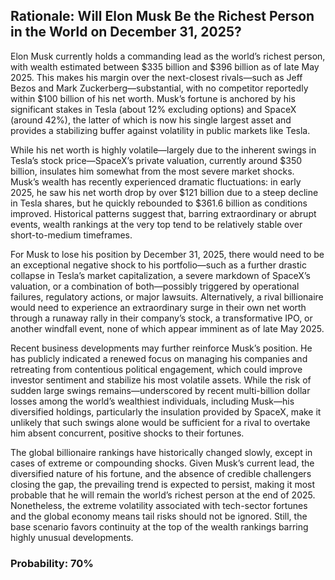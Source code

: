 ## Rationale: Will Elon Musk Be the Richest Person in the World on December 31, 2025?

Elon Musk currently holds a commanding lead as the world’s richest person, with wealth estimated between $335 billion and $396 billion as of late May 2025. This makes his margin over the next-closest rivals—such as Jeff Bezos and Mark Zuckerberg—substantial, with no competitor reportedly within $100 billion of his net worth. Musk’s fortune is anchored by his significant stakes in Tesla (about 12% excluding options) and SpaceX (around 42%), the latter of which is now his single largest asset and provides a stabilizing buffer against volatility in public markets like Tesla.

While his net worth is highly volatile—largely due to the inherent swings in Tesla’s stock price—SpaceX’s private valuation, currently around $350 billion, insulates him somewhat from the most severe market shocks. Musk’s wealth has recently experienced dramatic fluctuations: in early 2025, he saw his net worth drop by over $121 billion due to a steep decline in Tesla shares, but he quickly rebounded to $361.6 billion as conditions improved. Historical patterns suggest that, barring extraordinary or abrupt events, wealth rankings at the very top tend to be relatively stable over short-to-medium timeframes.

For Musk to lose his position by December 31, 2025, there would need to be an exceptional negative shock to his portfolio—such as a further drastic collapse in Tesla’s market capitalization, a severe markdown of SpaceX’s valuation, or a combination of both—possibly triggered by operational failures, regulatory actions, or major lawsuits. Alternatively, a rival billionaire would need to experience an extraordinary surge in their own net worth through a runaway rally in their company’s stock, a transformative IPO, or another windfall event, none of which appear imminent as of late May 2025.

Recent business developments may further reinforce Musk’s position. He has publicly indicated a renewed focus on managing his companies and retreating from contentious political engagement, which could improve investor sentiment and stabilize his most volatile assets. While the risk of sudden large swings remains—underscored by recent multi-billion dollar losses among the world’s wealthiest individuals, including Musk—his diversified holdings, particularly the insulation provided by SpaceX, make it unlikely that such swings alone would be sufficient for a rival to overtake him absent concurrent, positive shocks to their fortunes.

The global billionaire rankings have historically changed slowly, except in cases of extreme or compounding shocks. Given Musk’s current lead, the diversified nature of his fortune, and the absence of credible challengers closing the gap, the prevailing trend is expected to persist, making it most probable that he will remain the world’s richest person at the end of 2025. Nonetheless, the extreme volatility associated with tech-sector fortunes and the global economy means tail risks should not be ignored. Still, the base scenario favors continuity at the top of the wealth rankings barring highly unusual developments.

### Probability: 70%